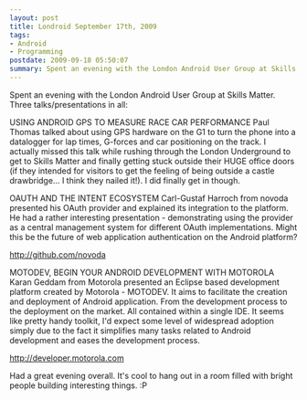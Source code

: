 ```yaml
--- 
layout: post
title: Londroid September 17th, 2009
tags: 
- Android
- Programming
postdate: 2009-09-18 05:50:07
summary: Spent an evening with the London Android User Group at Skills Matter. Three talks/presentations in all covering; using the GPS to measure race car performance, OAuth and a MotoDev talk.
---
```


Spent an evening with the London Android User Group at Skills Matter. Three talks/presentations in all:

USING ANDROID GPS TO MEASURE RACE CAR PERFORMANCE
Paul Thomas talked about using GPS hardware on the G1 to turn the phone into a datalogger for lap times, G-forces and car positioning on the track. <sup></sup> I actually missed this talk while rushing through the London Underground to get to Skills Matter and finally getting stuck outside their HUGE office doors (if they intended for visitors to get the feeling of being outside a castle drawbridge... I think they nailed it!). I did finally get in though.

OAUTH AND THE INTENT ECOSYSTEM
Carl-Gustaf Harroch from novoda presented his OAuth provider and explained its integration to the platform. He had a rather interesting presentation - demonstrating using the provider as a central management system for different OAuth implementations. Might this be the future of web application authentication on the Android platform?

<http://github.com/novoda>

MOTODEV, BEGIN YOUR ANDROID DEVELOPMENT WITH MOTOROLA
Karan Geddam from Motorola presented an Eclipse based development platform created by Motorola - MOTODEV. It aims to facilitate the creation and deployment of Android application. From the development process to the deployment on the market. All contained within a single IDE. It seems like pretty handy toolkit, I'd expect some level of widespread adoption simply due to the fact it simplifies many tasks related to Android development and eases the development process.

<http://developer.motorola.com>

Had a great evening overall. It's cool to hang out in a room filled with bright people building interesting things. :P
